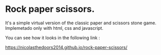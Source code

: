 # Rock paper scissors.

  It's a simple virtual version of the classic paper and scissors stone game.
  Implemetado only with html, css and javascript.

  You can see how it looks in the following link :

  https://nicolasthedoors2014.github.io/rock-paper-scissors/
